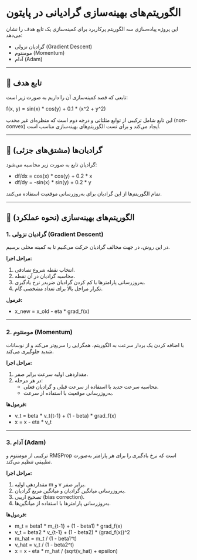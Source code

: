 # الگوریتم‌های بهینه‌سازی گرادیانی در پایتون

این پروژه پیاده‌سازی سه الگوریتم پرکاربرد برای کمینه‌سازی یک تابع هدف را نشان می‌دهد:

- گرادیان نزولی (Gradient Descent)
- مومنتوم (Momentum)
- آدام (Adam)

---

## 🧠 تابع هدف

تابعی که قصد کمینه‌سازی آن را داریم به صورت زیر است:

f(x, y) = sin(x) * cos(y) + 0.1 * (x^2 + y^2)

این تابع شامل ترکیبی از توابع مثلثاتی و درجه دوم است که منظره‌ای غیر محدب (non-convex) ایجاد می‌کند و برای تست الگوریتم‌های بهینه‌سازی مناسب است.

---

## 📐 گرادیان‌ها (مشتق‌های جزئی)

گرادیان تابع به صورت زیر محاسبه می‌شود:

- df/dx = cos(x) * cos(y) + 0.2 * x
- df/dy = -sin(x) * sin(y) + 0.2 * y

تمام الگوریتم‌ها از این گرادیان برای به‌روزرسانی موقعیت استفاده می‌کنند.

---

## 🚀 الگوریتم‌های بهینه‌سازی (نحوه عملکرد)

### 1. گرادیان نزولی (Gradient Descent)

در این روش، در جهت مخالف گرادیان حرکت می‌کنیم تا به کمینه محلی برسیم.

**مراحل اجرا:**

1. انتخاب نقطه شروع تصادفی.
2. محاسبه گرادیان در آن نقطه.
3. به‌روزرسانی پارامترها با کم کردن گرادیان ضربدر نرخ یادگیری.
4. تکرار مراحل بالا برای تعداد مشخصی گام.

**فرمول:**

- x_new = x_old - eta * grad_f(x)


---

### 2. مومنتوم (Momentum)

با اضافه کردن یک بردار سرعت به الگوریتم، همگرایی را سریع‌تر می‌کند و از نوسانات شدید جلوگیری می‌کند.

**مراحل اجرا:**

1. مقداردهی اولیه سرعت برابر صفر.
2. در هر مرحله:
   - محاسبه سرعت جدید با استفاده از سرعت قبلی و گرادیان فعلی.
   - به‌روزرسانی موقعیت با استفاده از سرعت.

**فرمول‌ها:**

- v_t = beta * v_t{t-1} + (1 - beta) * grad_f(x)
- x = x - eta * v_t


---

### 3. آدام (Adam)

ترکیبی از مومنتوم و RMSProp است که نرخ یادگیری را برای هر پارامتر به‌صورت تطبیقی تنظیم می‌کند.

**مراحل اجرا:**

1. مقداردهی اولیه m و v برابر صفر.
2. به‌روزرسانی میانگین گرادیان و میانگین مربع گرادیان.
3. تصحیح اریبی (bias correction).
4. به‌روزرسانی پارامترها با استفاده از میانگین‌ها.

**فرمول‌ها:**

- m_t = beta1 * m_{t-1} + (1 - beta1) * grad_f(x)
- v_t = beta2 * v_{t-1} + (1 - beta2) * (grad_f(x))^2
- m_hat = m_t / (1 - beta1^t)
- v_hat = v_t / (1 - beta2^t)
- x = x - eta * m_hat / (sqrt(v_hat) + epsilon)





